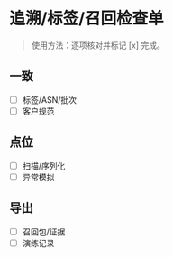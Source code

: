 # 追溯/标签/召回检查单

> 使用方法：逐项核对并标记 [x] 完成。

## 一致

- [ ] 标签/ASN/批次
- [ ] 客户规范

## 点位

- [ ] 扫描/序列化
- [ ] 异常模拟

## 导出

- [ ] 召回包/证据
- [ ] 演练记录
